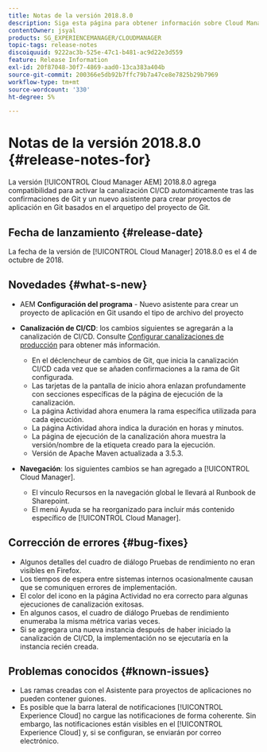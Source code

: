 ```yaml
---
title: Notas de la versión 2018.8.0
description: Siga esta página para obtener información sobre Cloud Manager 2018.8.0.
contentOwner: jsyal
products: SG_EXPERIENCEMANAGER/CLOUDMANAGER
topic-tags: release-notes
discoiquuid: 9222ac3b-525e-47c1-b481-ac9d22e3d559
feature: Release Information
exl-id: 20f87048-30f7-4869-aad0-13ca383a404b
source-git-commit: 200366e5db92b7ffc79b7a47ce8e7825b29b7969
workflow-type: tm+mt
source-wordcount: '330'
ht-degree: 5%

---
```


# Notas de la versión 2018.8.0 {#release-notes-for}

La versión [!UICONTROL Cloud Manager AEM] 2018.8.0 agrega compatibilidad para activar la canalización CI/CD automáticamente tras las confirmaciones de Git y un nuevo asistente para crear proyectos de aplicación en Git basados en el arquetipo del proyecto de Git.

## Fecha de lanzamiento {#release-date}

La fecha de la versión de [!UICONTROL Cloud Manager] 2018.8.0 es el 4 de octubre de 2018.

## Novedades {#what-s-new}

* AEM **Configuración del programa** - Nuevo asistente para crear un proyecto de aplicación en Git usando el tipo de archivo del proyecto

* **Canalización de CI/CD**: los cambios siguientes se agregarán a la canalización de CI/CD. Consulte [Configurar canalizaciones de producción](/help/using/production-pipelines.md) para obtener más información.

   * En el déclencheur de cambios de Git, que inicia la canalización CI/CD cada vez que se añaden confirmaciones a la rama de Git configurada.
   * Las tarjetas de la pantalla de inicio ahora enlazan profundamente con secciones específicas de la página de ejecución de la canalización.
   * La página Actividad ahora enumera la rama específica utilizada para cada ejecución.
   * La página Actividad ahora indica la duración en horas y minutos.
   * La página de ejecución de la canalización ahora muestra la versión/nombre de la etiqueta creado para la ejecución.
   * Versión de Apache Maven actualizada a 3.5.3.

* **Navegación**: los siguientes cambios se han agregado a [!UICONTROL Cloud Manager].

   * El vínculo Recursos en la navegación global le llevará al Runbook de Sharepoint.
   * El menú Ayuda se ha reorganizado para incluir más contenido específico de [!UICONTROL Cloud Manager].

## Corrección de errores {#bug-fixes}

* Algunos detalles del cuadro de diálogo Pruebas de rendimiento no eran visibles en Firefox.
* Los tiempos de espera entre sistemas internos ocasionalmente causan que se comuniquen errores de implementación.
* El color del icono en la página Actividad no era correcto para algunas ejecuciones de canalización exitosas.
* En algunos casos, el cuadro de diálogo Pruebas de rendimiento enumeraba la misma métrica varias veces.
* Si se agregara una nueva instancia después de haber iniciado la canalización de CI/CD, la implementación no se ejecutaría en la instancia recién creada.

## Problemas conocidos {#known-issues}

* Las ramas creadas con el Asistente para proyectos de aplicaciones no pueden contener guiones.
* Es posible que la barra lateral de notificaciones [!UICONTROL Experience Cloud] no cargue las notificaciones de forma coherente. Sin embargo, las notificaciones están visibles en el [!UICONTROL Experience Cloud] y, si se configuran, se enviarán por correo electrónico.
